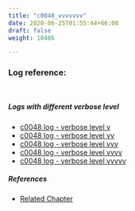 ```yaml
---
title: "c0048_vvvvvvv"
date: 2020-06-25T01:55:44+66:00
draft: false
weight: 10486

---
```


### Log reference: <no value>

```
    
```

##### Logs with different verbose level
* [c0048 log - verbose level v](../../logs/c0048_v)
* [c0048 log - verbose level vv](../../logs/c0048_vv)
* [c0048 log - verbose level vvv](../../logs/c0048_vvv)
* [c0048 log - verbose level vvvv](../../logs/c0048_vvvv)
* [c0048 log - verbose level vvvvv](../../logs/c0048_vvvvv)

##### References
* [Related Chapter](../../env-vars/c0048)

